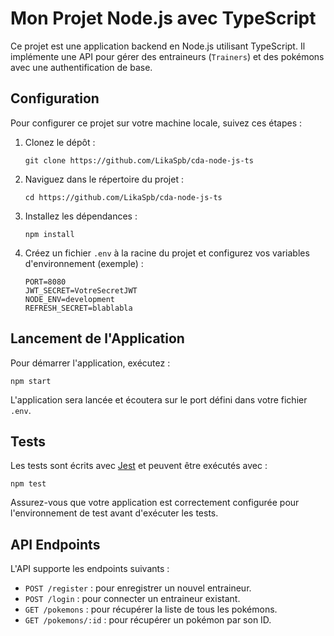 # Mon Projet Node.js avec TypeScript

Ce projet est une application backend en Node.js utilisant TypeScript. Il implémente une API pour gérer des entraineurs (`Trainers`) et des pokémons avec une authentification de base.

## Configuration

Pour configurer ce projet sur votre machine locale, suivez ces étapes :

1. Clonez le dépôt :

    ```
    git clone https://github.com/LikaSpb/cda-node-js-ts
    ```

2. Naviguez dans le répertoire du projet :

    ```
    cd https://github.com/LikaSpb/cda-node-js-ts
    ```

3. Installez les dépendances :

    ```
    npm install
    ```

4. Créez un fichier `.env` à la racine du projet et configurez vos variables d'environnement (exemple) :

    ```
    PORT=8080
    JWT_SECRET=VotreSecretJWT
    NODE_ENV=development
    REFRESH_SECRET=blablabla
    ```

## Lancement de l'Application

Pour démarrer l'application, exécutez :

  ```
  npm start
  ```


L'application sera lancée et écoutera sur le port défini dans votre fichier `.env`.

## Tests

Les tests sont écrits avec [Jest](https://jestjs.io/) et peuvent être exécutés avec :

  ```
  npm test
  ```

Assurez-vous que votre application est correctement configurée pour l'environnement de test avant d'exécuter les tests.

## API Endpoints

L'API supporte les endpoints suivants :

- `POST /register` : pour enregistrer un nouvel entraineur.
- `POST /login` : pour connecter un entraineur existant.
- `GET /pokemons` : pour récupérer la liste de tous les pokémons.
- `GET /pokemons/:id` : pour récupérer un pokémon par son ID.

